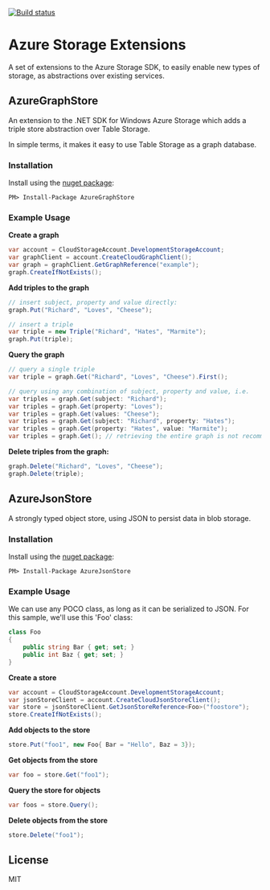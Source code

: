 [![Build status](https://ci.appveyor.com/api/projects/status/yqwgxwap3rf6wbmk?svg=true)](https://ci.appveyor.com/project/richorama/azurestorageextensions)

# Azure Storage Extensions

A set of extensions to the Azure Storage SDK, to easily enable new types of storage, as abstractions over existing services.

## AzureGraphStore

An extension to the .NET SDK for Windows Azure Storage which adds a triple store abstraction over Table Storage.

In simple terms, it makes it easy to use Table Storage as a graph database.

### Installation

Install using the [nuget package](https://nuget.org/packages/AzureGraphStore/):

```
PM> Install-Package AzureGraphStore
```

### Example Usage

**Create a graph**

```c#
var account = CloudStorageAccount.DevelopmentStorageAccount;
var graphClient = account.CreateCloudGraphClient();
var graph = graphClient.GetGraphReference("example");
graph.CreateIfNotExists();
```

**Add triples to the graph**

```c#
// insert subject, property and value directly:
graph.Put("Richard", "Loves", "Cheese");

// insert a triple
var triple = new Triple("Richard", "Hates", "Marmite");
graph.Put(triple);
```

**Query the graph**

```c#
// query a single triple
var triple = graph.Get("Richard", "Loves", "Cheese").First();

// query using any combination of subject, property and value, i.e.
var triples = graph.Get(subject: "Richard");
var triples = graph.Get(property: "Loves");
var triples = graph.Get(values: "Cheese");
var triples = graph.Get(subject: "Richard", property: "Hates");
var triples = graph.Get(property: "Hates", value: "Marmite");
var triples = graph.Get(); // retrieving the entire graph is not recommended!
```

**Delete triples from the graph:**

```c#
graph.Delete("Richard", "Loves", "Cheese");
graph.Delete(triple);
```

## AzureJsonStore

A strongly typed object store, using JSON to persist data in blob storage.

### Installation

Install using the [nuget package](https://nuget.org/packages/AzureJsonStore/):

```
PM> Install-Package AzureJsonStore
```

### Example Usage

We can use any POCO class, as long as it can be serialized to JSON. For this sample, we'll use this 'Foo' class:

```c#
class Foo
{
    public string Bar { get; set; }
    public int Baz { get; set; }
}
```

**Create a store**

```c#
var account = CloudStorageAccount.DevelopmentStorageAccount;
var jsonStoreClient = account.CreateCloudJsonStoreClient();
var store = jsonStoreClient.GetJsonStoreReference<Foo>("foostore");
store.CreateIfNotExists();
```

**Add objects to the store**

```c#
store.Put("foo1", new Foo{ Bar = "Hello", Baz = 3});
```

**Get objects from the store**

```c#
var foo = store.Get("foo1");
```

**Query the store for objects**

```c#
var foos = store.Query();
```

**Delete objects from the store**

```c#
store.Delete("foo1");
```

## License

MIT
